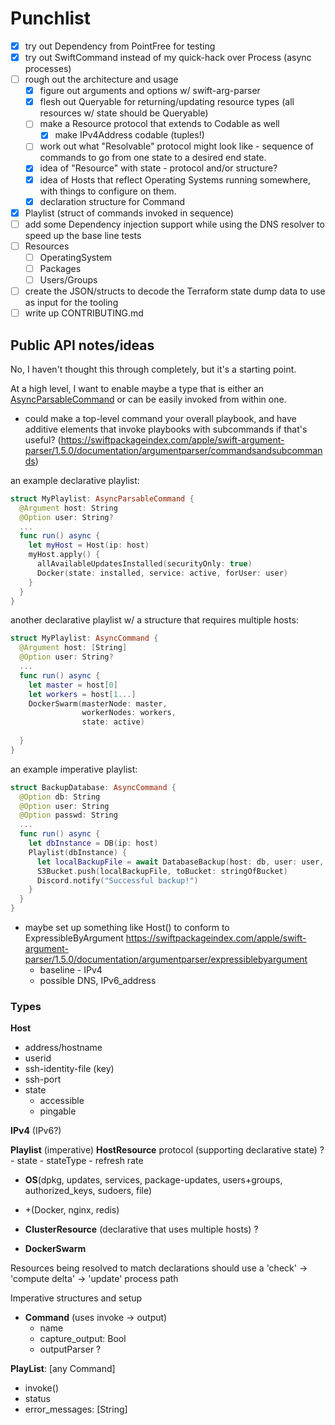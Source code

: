 # Punchlist

- [x] try out Dependency from PointFree for testing
- [x] try out SwiftCommand instead of my quick-hack over Process (async processes)
- [ ] rough out the architecture and usage
  - [x] figure out arguments and options w/ swift-arg-parser
  - [x] flesh out Queryable for returning/updating resource types (all resources w/ state should be Queryable)
  - [ ] make a Resource protocol that extends to Codable as well
    - [x] make IPv4Address codable (tuples!)
  - [ ] work out what "Resolvable" protocol might look like - sequence of commands to go from one state to a desired
        end state.
  - [x] idea of "Resource" with state - protocol and/or structure?
  - [x] idea of Hosts that reflect Operating Systems running somewhere, with things to configure on them.
  - [x] declaration structure for Command
- [x] Playlist (struct of commands invoked in sequence)
- [ ] add some Dependency injection support while using the DNS resolver to speed up the base line tests
- [ ] Resources
  - [ ] OperatingSystem
  - [ ] Packages
  - [ ] Users/Groups
- [ ] create the JSON/structs to decode the Terraform state dump data to use as input for the tooling
- [ ] write up CONTRIBUTING.md

## Public API notes/ideas

No, I haven't thought this through completely, but it's a starting point.

At a high level, I want to enable maybe a type that is either an [AsyncParsableCommand](https://swiftpackageindex.com/apple/swift-argument-parser/1.5.0/documentation/argumentparser/asyncparsablecommand) or can be easily invoked from within one. 
- could make a top-level command your overall playbook, and have additive elements that invoke playbooks with subcommands if that's useful? (https://swiftpackageindex.com/apple/swift-argument-parser/1.5.0/documentation/argumentparser/commandsandsubcommands)

an example declarative playlist:

```swift
struct MyPlaylist: AsyncParsableCommand {
  @Argument host: String
  @Option user: String?
  ...
  func run() async {
    let myHost = Host(ip: host)
    myHost.apply() {
      allAvailableUpdatesInstalled(securityOnly: true)
      Docker(state: installed, service: active, forUser: user)
    }
  }
}
```

another declarative playlist w/ a structure that requires multiple hosts:

```swift
struct MyPlaylist: AsyncCommand {
  @Argument host: [String]
  @Option user: String?
  ...
  func run() async {
    let master = host[0]
    let workers = host[1...]
    DockerSwarm(masterNode: master, 
                workerNodes: workers, 
                state: active)
    
  }
}
```

an example imperative playlist:

```swift
struct BackupDatabase: AsyncCommand {
  @Option db: String
  @Option user: String
  @Option passwd: String
  ...
  func run() async {
    let dbInstance = DB(ip: host)
    Playlist(dbInstance) {
      let localBackupFile = await DatabaseBackup(host: db, user: user, password: passwd)
      S3Bucket.push(localBackupFile, toBucket: stringOfBucket)
      Discord.notify("Successful backup!")
    }
  }
}
```

- maybe set up something like Host() to conform to ExpressibleByArgument https://swiftpackageindex.com/apple/swift-argument-parser/1.5.0/documentation/argumentparser/expressiblebyargument
    - baseline - IPv4
    - possible DNS, IPv6_address

### Types

**Host**
- address/hostname
- userid
- ssh-identity-file (key)
- ssh-port
- state
    - accessible
    - pingable

**IPv4**
(IPv6?)

**Playlist** (imperative)
**HostResource** protocol (supporting declarative state) ?
    - state
    - stateType
    - refresh rate
- **OS**(dpkg, updates, services, package-updates, users+groups, authorized_keys, sudoers, file)
- +(Docker, nginx, redis)

- **ClusterResource** (declarative that uses multiple hosts) ?
- **DockerSwarm**

Resources being resolved to match declarations should use a 'check' -> 'compute delta' -> 'update' process path

Imperative structures and setup

- **Command** (uses invoke -> output)
    - name
    - capture_output: Bool
    - outputParser ?

**PlayList**: [any Command]
- invoke()
- status
- error_messages: [String]




